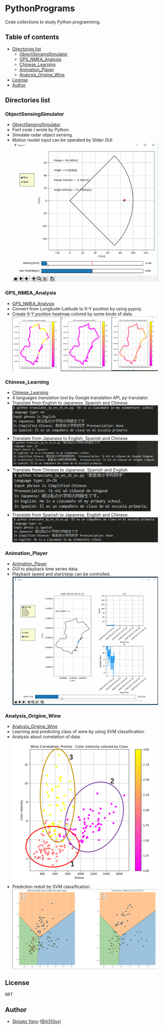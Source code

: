 # PythonPrograms
Code collections to study Python programming.  

## Table of contents

* [Directories list](#directories-list)
    * [ObjectSensingSimulator](#objectsensingsimulator)
    * [GPS_NMEA_Analysis](#gps_nmea_analysis)
    * [Chinese_Learning](#chinese_learning)
    * [Animation_Player](#animation_player)
    * [Analysis_Origine_Wine](#analysis_origine_wine)
* [License](#license)
* [Author](#author)

## Directories list

### ObjectSensingSimulator
* [ObjectSensingSimulator](https://github.com/ShisatoYano/PythonPrograms/tree/master/ObjectSensingSimulator)
* Fisrt code I wrote by Python.  
* Simulate radar object sensing.
* Motion model input can be operated by Slider GUI
![](img/ObjectSensingSimulator.PNG)

### GPS_NMEA_Analysis
* [GPS_NMEA_Analysis](https://github.com/ShisatoYano/PythonPrograms/tree/master/GPS_NMEA_Analysis)
* Convert from Longitude-Latitude to X-Y position by using pyproj.
* Create X-Y position heatmap colored by some kinds of data.
![](GPS_NMEA_Analysis/Report/gpgga/xy_quality_hdop_satnum.PNG)

### Chinese_Learning
* [Chinese_Learning](https://github.com/ShisatoYano/PythonPrograms/tree/master/Chinese_Learning)
* 4 languages translation tool by Google translation API, py-translator.
* Translate from English to Japanese, Spanish and Chinese.
![](Chinese_Learning/sample_images/translate_ja_en_zh_es/translate_from_english.PNG)
* Translate from Japanese to English, Spanish and Chinese.
![](Chinese_Learning/sample_images/translate_ja_en_zh_es/translate_from_japanese.PNG)
* Translate from Chinese to Japanese, Spanish and English.
![](Chinese_Learning/sample_images/translate_ja_en_zh_es/translate_from_simplified_chinese.PNG)
* Translate from Spanish to Japanese, English and Chinese.
![](Chinese_Learning/sample_images/translate_ja_en_zh_es/translate_from_spanish.PNG)

### Animation_Player
* [Animation_Player](https://github.com/ShisatoYano/PythonPrograms/tree/master/Animation_Player)
* GUI to playback time series data.
* Playback speed and start/stop can be controlled.
![](img/AnimationPlayer.PNG)

### Analysis_Origine_Wine
* [Analysis_Origine_Wine](https://github.com/ShisatoYano/PythonPrograms/tree/master/Analysis_Origine_Wine)
* Learning and predicting class of wine by using SVM classification.
* Analysis about correlation of data.
![](img/AnalysisOrigineWine.PNG)
* Prediction redult by SVM classification.
![](img/WineSVC.PNG)

## License
MIT  

## Author
* [Shisato Yano](https://github.com/ShisatoYano) ([@4310sy](https://twitter.com/4310sy))